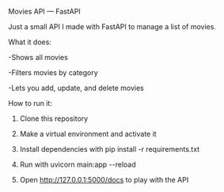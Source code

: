 Movies API — FastAPI

Just a small API I made with FastAPI to manage a list of movies.

What it does:             

-Shows all movies

-Filters movies by category

-Lets you add, update, and delete movies

How to run it:
1) Clone this repository

2) Make a virtual environment and activate it

3) Install dependencies with pip install -r requirements.txt

4) Run with uvicorn main:app --reload

5) Open http://127.0.0.1:5000/docs to play with the API
